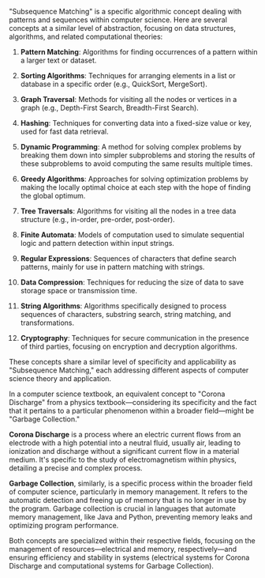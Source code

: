 "Subsequence Matching" is a specific algorithmic concept dealing with patterns and sequences within computer science. Here are several concepts at a similar level of abstraction, focusing on data structures, algorithms, and related computational theories:

1. **Pattern Matching**: Algorithms for finding occurrences of a pattern within a larger text or dataset.

2. **Sorting Algorithms**: Techniques for arranging elements in a list or database in a specific order (e.g., QuickSort, MergeSort).

3. **Graph Traversal**: Methods for visiting all the nodes or vertices in a graph (e.g., Depth-First Search, Breadth-First Search).

4. **Hashing**: Techniques for converting data into a fixed-size value or key,  used for fast data retrieval.

5. **Dynamic Programming**: A method for solving complex problems by breaking them down into simpler subproblems and storing the results of these subproblems to avoid computing the same results multiple times.

6. **Greedy Algorithms**: Approaches for solving optimization problems by making the locally optimal choice at each step with the hope of finding the global optimum.

7. **Tree Traversals**: Algorithms for visiting all the nodes in a tree data structure (e.g., in-order, pre-order, post-order).

8. **Finite Automata**: Models of computation used to simulate sequential logic and pattern detection within input strings.

9. **Regular Expressions**: Sequences of characters that define search patterns, mainly for use in pattern matching with strings.

10. **Data Compression**: Techniques for reducing the size of data to save storage space or transmission time.

11. **String Algorithms**: Algorithms specifically designed to process sequences of characters,  substring search, string matching, and transformations.

12. **Cryptography**: Techniques for secure communication in the presence of third parties, focusing on encryption and decryption algorithms.

These concepts share a similar level of specificity and applicability as "Subsequence Matching," each addressing different aspects of computer science theory and application.

In a computer science textbook, an equivalent concept to "Corona Discharge" from a physics textbook—considering its specificity and the fact that it pertains to a particular phenomenon within a broader field—might be "Garbage Collection."

**Corona Discharge** is a process where an electric current flows from an electrode with a high potential into a neutral fluid, usually air, leading to ionization and discharge without a significant current flow in a material medium. It's specific to the study of electromagnetism within physics, detailing a precise and complex process.

**Garbage Collection**, similarly, is a specific process within the broader field of computer science, particularly in memory management. It refers to the automatic detection and freeing up of memory that is no longer in use by the program. Garbage collection is crucial in languages that automate memory management, like Java and Python, preventing memory leaks and optimizing program performance.

Both concepts are specialized within their respective fields, focusing on the management of resources—electrical and memory, respectively—and ensuring efficiency and stability in systems (electrical systems for Corona Discharge and computational systems for Garbage Collection).
